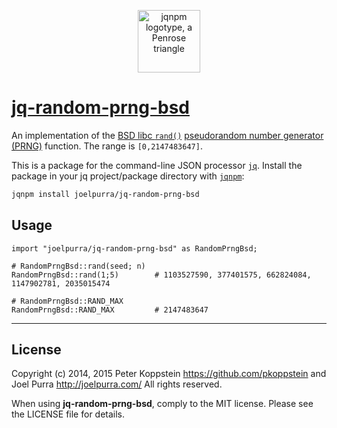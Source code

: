 <p align="center">
  <a href="https://github.com/joelpurra/jqnpm"><img src="https://rawgit.com/joelpurra/jqnpm/master/resources/logotype/penrose-triangle.svg" alt="jqnpm logotype, a Penrose triangle" width="100" border="0" /></a>
</p>

# [jq-random-prng-bsd](https://github.com/joelpurra/jq-random-prng-bsd)

An implementation of the [BSD libc `rand()`](http://rosettacode.org/wiki/Linear_congruential_generator) [pseudorandom number generator (PRNG)](https://en.wikipedia.org/wiki/Pseudorandom_number_generator) function. The range is `[0,2147483647]`.

This is a package for the command-line JSON processor [`jq`](https://stedolan.github.io/jq/). Install the package in your jq project/package directory with [`jqnpm`](https://github.com/joelpurra/jqnpm):

```bash
jqnpm install joelpurra/jq-random-prng-bsd
```



## Usage


```jq
import "joelpurra/jq-random-prng-bsd" as RandomPrngBsd;

# RandomPrngBsd::rand(seed; n)
RandomPrngBsd::rand(1;5)		# 1103527590, 377401575, 662824084, 1147902781, 2035015474

# RandomPrngBsd::RAND_MAX
RandomPrngBsd::RAND_MAX			# 2147483647
```



---

## License
Copyright (c) 2014, 2015 Peter Koppstein <https://github.com/pkoppstein> and Joel Purra <http://joelpurra.com/>
All rights reserved.

When using **jq-random-prng-bsd**, comply to the MIT license. Please see the LICENSE file for details.
